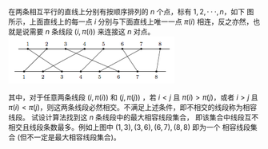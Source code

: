 在两条相互平行的直线上分别有按顺序排列的 $n$ 个点，标有 $1, 2, · · · , n$，如下 图所示，上面直线上的每一点 $i$ 分别与下面直线上唯一一点 $\pi(i)$ 相连，反之亦然，也就是说需要 $n$ 条线段 $(i, π(i))$ 来连接这 $n$ 对点。
![](a.png)

其中，对于任意两条线段 $(i,π(i))$ 和 $(j,π(j))$ ，若 $i < j$ 且 $π(i) > π(j)$，或者 $i > j$ 且 $π(i) < π(j)$，则这两条线段必然相交。不满足上述条件，即不相交的线段称为相容线段。 试设计算法找到这 $n$ 条线段中的最大相容线段集合， 即该集合中线段互不相交且线段条数最多。例如上图中 ${(1, 3), (3, 6), (6, 7), (8, 8)}$ 即为一个 相容线段集合 (但不一定是最大相容线段集合)。